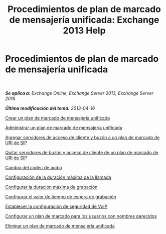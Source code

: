 ﻿---
title: 'Procedimientos de plan de marcado de mensajería unificada: Exchange 2013 Help'
TOCTitle: Procedimientos de plan de marcado de mensajería unificada
ms:assetid: 1bda77c8-c4e2-4ae0-a001-76ae029bf843
ms:mtpsurl: https://technet.microsoft.com/es-es/library/JJ822152(v=EXCHG.150)
ms:contentKeyID: 50556758
ms.date: 05/22/2018
mtps_version: v=EXCHG.150
ms.translationtype: MT
---

# Procedimientos de plan de marcado de mensajería unificada

 

_**Se aplica a:** Exchange Online, Exchange Server 2013, Exchange Server 2016_

_**Última modificación del tema:** 2013-04-16_

[Crear un plan de marcado de mensajería unificada](https://docs.microsoft.com/es-es/exchange/voice-mail-unified-messaging/connect-voice-mail-system/create-um-dial-plan)

[Administrar un plan de marcado de mensajería unificada](manage-a-um-dial-plan-exchange-2013-help.md)

[Agregar servidores de acceso de cliente y buzón a un plan de marcado de URI de SIP](add-mailbox-and-client-access-servers-to-a-sip-uri-dial-plan-exchange-2013-help.md)

[Quitar servidores de buzón y acceso de cliente de un plan de marcado de URI de SIP](remove-mailbox-and-client-access-servers-from-a-sip-uri-dial-plan-exchange-2013-help.md)

[Cambio del códec de audio](change-the-audio-codec-exchange-2013-help.md)

[Configuración de la duración máxima de la llamada](https://docs.microsoft.com/es-es/exchange/voice-mail-unified-messaging/connect-voice-mail-system/configure-maximum-call-duration)

[Configurar la duración máxima de grabación](https://docs.microsoft.com/es-es/exchange/voice-mail-unified-messaging/connect-voice-mail-system/configure-maximum-recording-duration)

[Configurar el valor de tiempo de espera de grabación](https://docs.microsoft.com/es-es/exchange/voice-mail-unified-messaging/connect-voice-mail-system/configure-recording-idle-time-out)

[Establecer la configuración de seguridad de VoIP](configure-the-voip-security-setting-exchange-2013-help.md)

[Configurar un plan de marcado para los usuarios con nombres parecidos](configure-a-dial-plan-for-users-who-have-similar-names-exchange-2013-help.md)

[Eliminar un plan de marcado de mensajería unificada](delete-a-um-dial-plan-exchange-2013-help.md)

